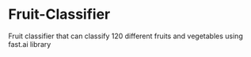 # Fruit-Classifier
Fruit classifier that can classify 120 different fruits and vegetables using fast.ai library
